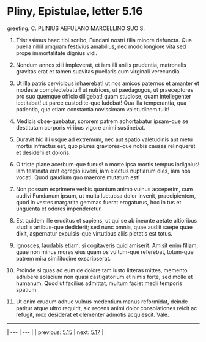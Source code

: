 # Pliny, Epistulae, letter 5.16

greeting. C. PLINIUS AEFULANO MARCELLINO SUO S.



1. Tristissimus haec tibi scribo, Fundani nostri filia minore defuncta. Qua puella nihil umquam festivius amabilius, nec modo longiore vita sed prope immortalitate dignius vidi.



2. Nondum annos xiiii impleverat, et iam illi anilis prudentia, matronalis gravitas erat et tamen suavitas puellaris cum virginali verecundia.



3. Ut illa patris cervicibus inhaerebat! ut nos amicos paternos et amanter et modeste complectebatur! ut nutrices, ut paedagogos, ut praeceptores pro suo quemque officio diligebat! quam studiose, quam intellegenter lectitabat! ut parce custodite-que ludebat! Qua illa temperantia, qua patientia, qua etiam constantia novissimam valetudinem tulit!



4. Medicis obse-quebatur, sororem patrem adhortabatur ipsam-que se destitutam corporis viribus vigore animi sustinebat.



5. Duravit hic illi usque ad extremum, nec aut spatio valetudinis aut metu mortis infractus est, quo plures graviores-que nobis causas relinqueret et desiderii et doloris.



6. O triste plane acerbum-que funus! o morte ipsa mortis tempus indignius! iam testinata erat egregio iuveni, iam electus nuptiarum dies, iam nos vocati. Quod gaudium quo maerore mutatum est!



7. Non possum exprimere verbis quantum animo vulnus acceperim, cum audivi Fundanum ipsum, ut multa luctuosa dolor invenit, praecipientem, quod in vestes margarita gemmas fuerat erogaturus, hoc in tus et unguenta et odores impenderetur.



8. Est quidem ille eruditus et sapiens, ut qui se ab ineunte aetate altioribus studiis artibus-que dediderit; sed nunc omnia, quae audiit saepe quae dixit, aspernatur expulsis-que virtutibus aliis pietatis est totus.



9. Ignosces, laudabis etiam, si cogitaveris quid amiserit. Amisit enim filiam, quae non minus mores eius quam os vultum-que referebat, totum-que patrem mira similitudine exscripserat.



10. Proinde si quas ad eum de dolore tam iusto litteras mittes, memento adhibere solacium non quasi castigatorium et nimis forte, sed molle et humanum. Quod ut facilius admittat, multum faciet medii temporis spatium.



11. Ut enim crudum adhuc vulnus medentium manus reformidat, deinde patitur atque ultro requirit, sic recens animi dolor consolationes reicit ac refugit, mox desiderat et clementer admotis acquiescit. Vale.



---

| --- | --- |
| previous: [5.15](../5.15/) | next: [5.17](../5.17/) |